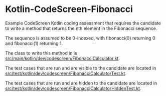 # Kotlin-CodeScreen-Fibonacci
Example CodeScreen Kotlin coding assessment that requires the candidate to write a method that returns the nth element in the Fibonacci sequence.

The sequence is assumed to be 0-indexed, with fibonacci(0) returning 0 and fibonacci(1) returning 1.

The class to write this method in is [src/main/kotlin/dev/codescreen/FibonacciCalculator.kt](src/main/kotlin/dev/codescreen/FibonacciCalculator.kt).

The test cases that are run and are visible to the candidate are located in [src/test/kotlin/dev/codescreen/FibonacciCalculatorTest.kt](src/test/kotlin/dev/codescreen/FibonacciCalculatorTest.kt).

The test cases that are run and are hidden to the candidate are located in [src/test/kotlin/dev/codescreen/FibonacciCalculatorHiddenTest.kt](src/test/kotlin/dev/codescreen/FibonacciCalculatorHiddenTest.kt).

